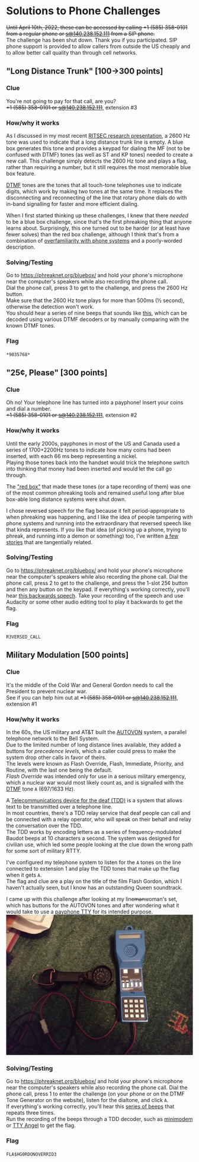 # Solutions to Phone Challenges
~~Until April 10th, 2022, these can be accessed by calling +1 (585) 358-0101 from a regular phone or s@140.238.152.111 from a SIP phone.~~  
The challenge has been shut down. Thank you if you participated.
SIP phone support is provided to allow callers from outside the US cheaply and to allow better call quality than through cell networks.  

## "Long Distance Trunk" [100→300 points]
### Clue
You're not going to pay for that call, are you?  
~~+1 (585) 358-0101 or s@140.238.152.111~~, extension #3

### How/why it works
As I discussed in my most recent [RITSEC research presentation](https://www.youtube.com/watch?v=qdciYBQngdk), a 2600 Hz tone was used to indicate that a long distance trunk line is empty.
A blue box generates this tone and provides a keypad for dialing the MF (not to be confused with DTMF) tones (as well as ST and KP tones) needed to create a new call.
This challenge simply detects the 2600 Hz tone and plays a flag, rather than requiring a number, but it still requires the most memorable blue box feature. 

[DTMF](https://en.wikipedia.org/wiki/Dual-tone_multi-frequency) tones are the tones that all touch-tone telephones use to indicate digits, which work by making two tones at the same time.
It replaces the disconnecting and reconnecting of the line that rotary phone dials do with in-band signalling for faster and more efficient dialing.

When I first started thinking up these challenges, I knew that there *needed* to be a blue box challenge, since that's the first phreaking thing that anyone learns about.
Surprisingly, this one turned out to be harder (or at least have fewer solves) than the red box challenge, although I think that's from a combination of [overfamiliarity with phone systems](https://xkcd.com/2501/) and a poorly-worded description.

### Solving/Testing
Go to https://phreaknet.org/bluebox/ and hold your phone's microphone near the computer's speakers while also recording the phone call.  
Dial the phone call, press 3 to get to the challenge, and press the 2600 Hz button.  
Make sure that the 2600 Hz tone plays for more than 500ms (½ second), otherwise the detection won't work.  
You should hear a series of nine beeps that sounds like [this](sounds/DTMF.wav), which can be decoded using various DTMF decoders or by manually comparing with the known DTMF tones.

### Flag
`*9035768*`


## "25¢, Please" [300 points]
### Clue
Oh no! Your telephone line has turned into a payphone! Insert your coins and dial a number.  
~~+1 (585) 358-0101 or s@140.238.152.111~~, extension #2

### How/why it works
Until the early 2000s, payphones in most of the US and Canada used a series of 1700+2200Hz tones to indicate how many coins had been inserted, with each 66 ms beep representing a nickel.  
Playing those tones back into the handset would trick the telephone switch into thinking that money had been inserted and would let the call go through.

The ["red box"](https://en.wikipedia.org/wiki/Red_box_(phreaking)) that made these tones (or a tape recording of them) was one of the most common phreaking tools and remained useful long after blue box-able long distance systems were shut down.

I chose reversed speech for the flag because it felt period-appropriate to when phreaking was happening, and I like the idea of people tampering with phone systems and running into the extraordinary that reversed speech like that kinda represents.
If you like that idea (of picking up a phone, trying to phreak, and running into a demon or something) too, I've written [a few stories](https://philo.gay/stories) that are tangentially related.

### Solving/Testing
Go to https://phreaknet.org/bluebox/ and hold your phone's microphone near the computer's speakers while also recording the phone call.
Dial the phone call, press 2 to get to the challenge, and press the 1-slot 25¢ button and then any button on the keypad.
If everything's working correctly, you'll hear [this backwards speech](sounds/Reversed.wav).
Take your recording of the speech and use Audacity or some other audio editing tool to play it backwards to get the flag.

### Flag
`R3VERSED_CALL`


## Military Modulation [500 points]
### Clue
It's the middle of the Cold War and General Gordon needs to call the President to prevent nuclear war.  
See if you can help him out at ~~+1 (585) 358-0101 or s@140.238.152.111~~, extension #1

### How/why it works
In the 60s, the US military and AT&T built the [AUTOVON](https://en.wikipedia.org/wiki/Autovon) system, a parallel telephone network to the Bell System.  
Due to the limited number of long distance lines available, they added a buttons for *precedence levels*, which a caller could press to make the system drop other calls in favor of theirs.  
The levels were known as Flash Override, Flash, Immediate, Priority, and Routine, with the last one being the default.  
*Flash Override* was intended only for use in a serious military emergency, which a nuclear war would most likely count as, and is signalled with the [DTMF](https://en.wikipedia.org/wiki/Dual-tone_multi-frequency) tone `A` (697/1633 Hz).  

A [Telecommunications device for the deaf (TDD)](https://en.wikipedia.org/wiki/Telecommunications_device_for_the_deaf) is a system that allows text to be transmitted over a telephone line.  
In most countries, there's a TDD relay service that deaf people can call and be connected with a relay operator, who will speak on their behalf and relay the conversation over the TDD.  
The TDD works by encoding letters as a series of frequency-modulated Baudot beeps at 10 characters a second.
The system was designed for civilian use, which led some people looking at the clue down the wrong path for some sort of military RTTY.  

I've configured my telephone system to listen for the `A` tones on the line connected to extension 1 and play the TDD tones that make up the flag when it gets `A`.  
The flag and clue are a play on the title of the film Flash Gordon, which I haven't actually seen, but I know has an outstanding Queen soundtrack.

I came up with this challenge after looking at my line~~man~~woman's set, which has buttons for the AUTOVON tones and after wondering what it would take to use a [payphone TTY](https://twitter.com/Flaming_Spork/status/1504902391094784006) for its intended purpose.
![two telephone linemans sets on a green background. one is black and has a rotary dial, the other is blue and has an oddly wide telephone keypad and several switches](lineman.jpg)

### Solving/Testing
Go to https://phreaknet.org/bluebox/ and hold your phone's microphone near the computer's speakers while also recording the phone call.
Dial the phone call, press 1 to enter the challenge (on your phone or on the DTMF Tone Generator on the website), listen for the dialtone, and click `A`.  
If everything's working correctly, you'll hear this [series of beeps](sounds/TDD.wav) that repeats three times.  
Run the recording of the beeps through a TDD decoder, such as [minimodem](http://www.whence.com/minimodem/) or [TTY Angel](http://www.ciscounitytools.com/Applications/General/TTYAngel/TTYAngel.html) to get the flag.  

### Flag
`FLA$HG0RDONOVERRID3`

